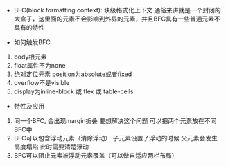 - BFC(block formatting context): 块级格式化上下文
通俗来讲就是一个封闭的大盒子，这里面的元素不会影响到外界的元素，并且BFC具有一些普通元素不具有的特性

- 如何触发BFC
1. body根元素
2. float属性不为none
3. 绝对定位元素 position为absolute或者fixed
4. overflow不是visible
5. display为inline-block 或 flex 或 table-cells

- 特性及应用
1. 同一个BFC, 会出现margin折叠 要想解决这个问题 可以把两个元素放在不同BFC中
2. BFC可以包含浮动元素（清除浮动）
  子元素设置了浮动的时候 父元素会发生高度塌陷 此时需要清楚浮动
3. BFC可以阻止元素被浮动元素覆盖（可以做自适应两栏布局）

